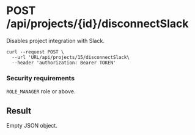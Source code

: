 # POST /api/projects/{id}/disconnectSlack

Disables project integration with Slack.

```
curl --request POST \
  --url 'URL/api/projects/15/disconnectSlack\
  --header 'authorization: Bearer TOKEN'
```

### Security requirements
`ROLE_MANAGER` role or above.

## Result
Empty JSON object.
